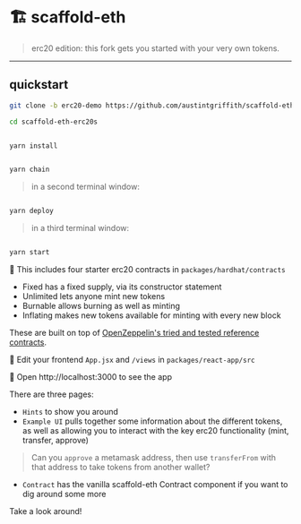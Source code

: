 # 🏗 scaffold-eth

> erc20 edition: this fork gets you started with your very own tokens.

---

## quickstart

```bash
git clone -b erc20-demo https://github.com/austintgriffith/scaffold-eth.git scaffold-eth-erc20s

cd scaffold-eth-erc20s
```

```bash

yarn install

```

```bash

yarn chain

```

> in a second terminal window:

```bash

yarn deploy

```

> in a third terminal window:

```bash

yarn start

```

🔏 This includes four starter erc20 contracts in `packages/hardhat/contracts`
- Fixed has a fixed supply, via its constructor statement
- Unlimited lets anyone mint new tokens
- Burnable allows burning as well as minting
- Inflating makes new tokens available for minting with every new block

These are built on top of [OpenZeppelin's tried and tested reference contracts](https://docs.openzeppelin.com/contracts/3.x/erc20).

📝 Edit your frontend `App.jsx` and `/views` in `packages/react-app/src`

📱 Open http://localhost:3000 to see the app

There are three pages:
- `Hints` to show you around
- `Example UI` pulls together some information about the different tokens, as well as allowing you to interact with the key erc20 functionality (mint, transfer, approve)

> Can you `approve` a metamask address, then use `transferFrom` with that address to take tokens from another wallet?

- `Contract` has the vanilla scaffold-eth Contract component if you want to dig around some more

Take a look around!
